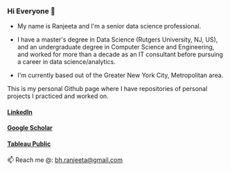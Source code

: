 ### Hi Everyone 👋

- My name is Ranjeeta and I'm a senior data science professional.

- I have a master's degree in Data Science (Rutgers University, NJ, US), and an undergraduate degree in Computer Science and Engineering, and worked for more than a decade as an IT consultant before pursuing a career in data science/analytics.

- I'm currently based out of the Greater New York City, Metropolitan area.

This is my personal Github page where I have repositories of personal projects I practiced and worked on.

#### [LinkedIn](https://www.linkedin.com/in/ranjeeta-bhattacharya-91177b5/) 
#### [Google Scholar](https://scholar.google.com/citations?user=36pH9kYAAAAJ&hl=en) 
#### [Tableau Public](https://public.tableau.com/app/profile/ranjeeta.bhattacharya#!/)

📫 Reach me @: bh.ranjeeta@gmail.com

<!--
**ranjeetabh/ranjeetabh** is a ✨ _special_ ✨ repository because its `README.md` (this file) appears on your GitHub profile.

Here are some ideas to get you started:

- 🔭 I’m currently working on ...
- 🌱 I’m currently learning ...
- 👯 I’m looking to collaborate on ...
- 🤔 I’m looking for help with ...
- 💬 Ask me about ...
- 📫 How to reach me: ...
- 😄 Pronouns: ...
- ⚡ Fun fact: ...
-->
